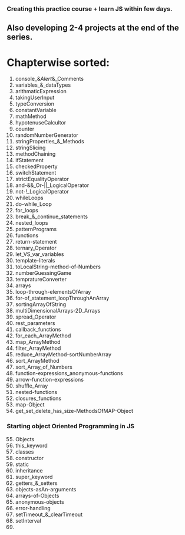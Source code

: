 ### Creating this practice course + learn JS within few days.

## Also developing 2-4 projects at the end of the series.

# Chapterwise sorted:
   1. console_&_Alert_&_Comments
   2. variables_&_dataTypes
   3. arithmaticExpression
   4. takingUserInput
   5. typeConversion
   6. constantVariable
   7. mathMethod
   8. hypotenuseCalcultor
   9. counter
   10. randomNumberGenerator
   11. stringProperties_&_Methods
   12. stringSlicing
   13. methodChaining
   14. ifStatement
   15. checkedProperty
   16. switchStatement
   17. strictEqualityOperator
   18. and-&&_Or-||_LogicalOperator
   19. not-!_LogicalOperator
   20. whileLoops
   21. do-while_Loop
   22. for_loops
   23. break_&_continue_statements
   24. nested_loops
   25. patternPrograms
   26. functions
   27. return-statement
   28. ternary_Operator
   29. let_VS_var_variables
   30. template-literals
   31. toLocalString-method-of-Numbers
   32. numberGuessingGame
   33. tempratureConverter
   34. arrays
   35. loop-through-elementsOfArray
   36. for-of_statement_loopThroughAnArray
   37. sortingArrayOfString
   38. multiDimensionalArrays-2D_Arrays
   39. spread_Operator
   40. rest_parameters
   41. callback_functions
   42. for_each_ArrayMethod
   43. map_ArrayMethod
   44. filter_ArrayMethod
   45. reduce_ArrayMethod-sortNumberArray
   46. sort_ArrayMethod
   47. sort_Array_of_Numbers
   48. function-expressions_anonymous-functions
   49. arrow-function-expressions
   50. shuffle_Array
   51. nested-functions
   52. closures_functions
   53. map-Object
   54. get_set_delete_has_size-MethodsOfMAP-Object
   
   ### Starting object Oriented Programming in JS

   55. Objects
   56. this_keyword
   57. classes
   58. constructor
   59. static
   60. inheritance
   61. super_keyword
   62. getters_&_setters
   63. objects-asAn-arguments
   64. arrays-of-Objects
   65. anonymous-objects
   66. error-handling
   67. setTimeout_&_clearTimeout
   68. setInterval
   69. 
